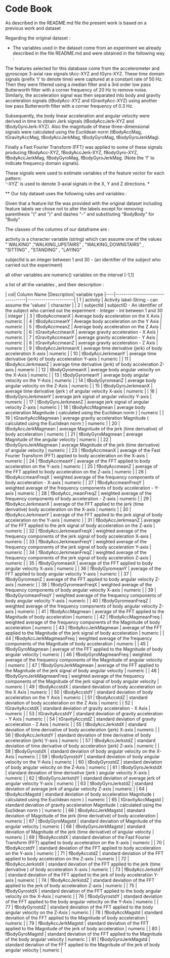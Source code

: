 Code Book
===================

As described in the README.md file the present work is based on a previous work and dataset

Regarding the original dataset :

* The variables used in the dataset come from an experiment we already described in the file README.md
and were obtained in the following way :
 
The features selected for this database come from the accelerometer and gyroscope 3-axial raw signals tAcc-XYZ and tGyro-XYZ. These time domain signals (prefix 't' to denote time) were captured at a constant rate of 50 Hz. Then they were filtered using a median filter and a 3rd order low pass Butterworth filter with a corner frequency of 20 Hz to remove noise. Similarly, the acceleration signal was then separated into body and gravity acceleration signals (tBodyAcc-XYZ and tGravityAcc-XYZ) using another low pass Butterworth filter with a corner frequency of 0.3 Hz. 

Subsequently, the body linear acceleration and angular velocity were derived in time to obtain Jerk signals (tBodyAccJerk-XYZ and tBodyGyroJerk-XYZ). Also the magnitude of these three-dimensional signals were calculated using the Euclidean norm (tBodyAccMag, tGravityAccMag, tBodyAccJerkMag, tBodyGyroMag, tBodyGyroJerkMag). 

Finally a Fast Fourier Transform (FFT) was applied to some of these signals producing fBodyAcc-XYZ, fBodyAccJerk-XYZ, fBodyGyro-XYZ, fBodyAccJerkMag, fBodyGyroMag, fBodyGyroJerkMag. 
(Note the 'f' to indicate frequency domain signals). 

These signals were used to estimate variables of the feature vector for each pattern:  
'-XYZ' is used to denote 3-axial signals in the X, Y and Z directions.  *


** Our tidy dataset uses the following rules and variables :

Given that a feature list file  was provided with the original dataset including feature labels we chose not to alter the labels except for removing parenthesis "(" and ")" and dashes "-" and substituting "BodyBody" for "Body" 


The classes of the columns of our dataframe are :

activity is a character variable (string) which can assume one of the values 
 " WALKING" ,"WALKING_UPSTAIRS" ,  "WALKING_DOWNSTAIRS" ,  "SITTING" , "STANDING" ,  "LAYING"

subjectId  is an integer between 1 and 30 -   (an identifier of the subject who carried out the experiment)

all other variables are numeric() variables on the interval [-1,1]


a list of all the variables  , and their description :

| col| Column Name                      |Description|   variable type
|----|----------------------------------|-----------------------|
|  1 | activity 			| Activity label-String - can assume the 'values'   |   character  |
|  2 | subjectId  			| subjectID      - An identifier of the subject who carried out the experiment -  Integer   - int between 1 and 30  |   integer  |
|  3 | tBodyAccmeanX			| Average body acceleration on the X Axis  |   numeric  |
|  4 | tBodyAccmeanY  	         	| Average body acceleration on the Y Axis  |   numeric  |
|  5 | tBodyAccmeanZ			| Average body acceleration on the Z Axis  |   numeric  |
|  6 | tGravityAccmeanX     		| average gravity acceleration - X Axis    |   numeric  |
|  7 | tGravityAccmeanY 		| average gravity acceleration - Y Axis    |   numeric  |
|  8 | tGravityAccmeanZ  		| average gravity acceleration - Z Axis    |   numeric  |
|  9 | tBodyAccJerkmeanX		| average time derivative (jerk) of body acceleration  X-axis    |   numeric  |
| 10 | tBodyAccJerkmeanY		| average time derivative (jerk) of body acceleration  Y-axis    |   numeric  |
| 11 | tBodyAccJerkmeanZ		| average time derivative (jerk) of body acceleration  Z-axis    |   numeric  |
| 12 | tBodyGyromeanX			| average body angular velocity on the X-Axis                    |   numeric  |
| 13 | tBodyGyromeanY			| average body angular velocity on the Y-Axis                    |   numeric  |
| 14 | tBodyGyromeanZ       		| average body angular velocity on the Z-Axis                   |   numeric  |
| 15 | tBodyGyroJerkmeanX		| average time derivative (jerk ) of angular velocity  X-axis   |   numeric  |
| 16 | tBodyGyroJerkmeanY        	| average jerk signal of angular velocity  Y-axis                      |   numeric  |
| 17 | tBodyGyroJerkmeanZ		| average jerk signal of angular velocity  Z-axis                      |   numeric  |
| 18 | tBodyAccMagmean     		| average body acceleration Magnitude  ( calculated using the Euclidean norm )        |   numeric  |
| 19 | tGravityAccMagmean		| average gravity acceleration Magnitude  ( calculated using the Euclidean norm )     |   numeric  |
| 20 | tBodyAccJerkMagmean       	| average Magnitude of the jerk (time derivative) of body acceleration                |   numeric  |
| 21 | tBodyGyroMagmean 		| average Magnitude of the angular velocity                                           |   numeric  |
| 22 | tBodyGyroJerkMagmean		| average Magnitude of the jerk (time derivative) of angular velocity                 |   numeric  | 
| 23 | fBodyAccmeanX      		| average of the Fast Fourier Transform (FFT) applied to body acceleration on the X-axis  |   numeric  |
| 24 | fBodyAccmeanY             	| average of the FFT applied to body acceleration on the Y-axis                           |   numeric  |
| 25 | fBodyAccmeanZ      		| average of the FFT applied to body acceleration on the Z-axis                           |   numeric  |
| 26 | fBodyAccmeanFreqX         	| weighted average of the frequency components of body acceleration - X-axis  |   numeric  |
| 27 | fBodyAccmeanFreqY        	| weighted average of the frequency components of body acceleration - Y-axis  |   numeric  |
| 28 | fBodyAcc_meanFreqZ       	| weighted average of the frequency components of body acceleration - Z-axis  |   numeric  |
| 29 | fBodyAccJerkmeanX        	| average of the FFT applied to the jerk (time derivative) body acceleration on the X-axis  |   numeric  |
| 30 | fBodyAccJerkmeanY        	| average of the FFT applied to the jerk signal of body acceleration on the Y-axis  |   numeric  |
| 31 | fBodyAccJerkmeanZ        	| average of the FFT applied to the jerk signal of body acceleration on the Z-axis  |   numeric  |
| 32 | fBodyAccJerkmeanFreqX    	| weighted average of the frequency components of the jerk signal of body acceleration X-axis  |   numeric  |
| 33 | fBodyAccJerkmeanFreqY    	| weighted average of the frequency components of the jerk signal of body acceleration Y-axis  |   numeric  |
| 34 | fBodyAccJerkmeanFreqZ    	| weighted average of the frequency components of the jerk signal of body acceleration Z-axis   |   numeric  |
| 35 | fBodyGyromeanX           	| average of the FFT applied to body angular velocity X-axis  |   numeric  |
| 36 | fBodyGyromeanY           	| average of the FFT applied to body angular velocity Y-axis  |   numeric  |
| 37 | fBodyGyromeanZ           	| average of the FFT applied to body angular velocity Z-axis  |   numeric  |
| 38 | fBodyGyromeanFreqX     	        | weighted average of the frequency components of body angular velocity X-axis |   numeric  |
| 39 | fBodyGyromeanFreqY       	| weighted average of the frequency components of body angular velocity Y-axis |   numeric  |
| 40 | fBodyGyromeanFreqZ       	| weighted average of the frequency components of body angular velocity Z-axis |   numeric  |
| 41 | fBodyAccMagmean          	| average of the FFT applied to the Magnitude of body acceleration   |   numeric  |
| 42 | fBodyAccMagmeanFreq      	| weighted average of the frequency components of the Magnitude of body acceleration       |   numeric  |
| 43 | fBodyAccJerkMagmean	 	| average of the FFT applied to the Magnitude of the jerk signal of body acceleration      |   numeric  |
| 44 | fBodyAccJerkMagmeanFreq 	        | weighted average of the frequency components of the Magnitude of body acceleration       |   numeric  |
| 45 | fBodyGyroMagmean	                | average of the FFT applied to the Magnitude of body angular velocity  |   numeric  |
| 46 | fBodyGyroMagmeanFreq	        | weighted average of the frequency components of the Magnitude of angular velocity        |   numeric  |
| 47 | fBodyGyroJerkMagmean	        | average of the FFT applied to the Magnitude of the jerk signal of body angular velocity  |   numeric  |
| 48 | fBodyGyroJerkMagmeanFreq	        | weighted average of the frequency components of the Magnitude of the jerk signal of body angular velocity  |   numeric  |
| 49 | tBodyAccstdX                     | standard deviation of body acceleration on the X Axis		|   numeric  |
| 50 | tBodyAccstdY             	| standard deviation of body acceleration on the Y Axis		|   numeric  |
| 51 | tBodyAccstdZ                     | standard deviation of body acceleration on the Z Axis		|   numeric  |
| 52 | tGravityAccstdX                  | standard deviation of gravity acceleration - X Axis		|   numeric  |
| 53 | tGravityAccstdY                  | standard deviation of gravity acceleration - Y Axis		|   numeric  |
| 54 | tGravityAccstdZ                  | standard deviation of gravity acceleration - Z Axis		|   numeric  |
| 55 | tBodyAccJerkstdX                 | standard deviation of time derivative of body acceleration (jerk) X-axis	|   numeric  |
| 56 | tBodyAccJerkstdY                 | standard deviation of time derivative of body acceleration (jerk) Y-axis	|   numeric  |
| 57 | tBodyAccJerkstdZ                 | standard deviation of time derivative of body acceleration (jerk) Z-axis	|   numeric  |
| 58 | tBodyGyrostdX                    | standard deviation of body angular velocity on the X-Axis 			|   numeric  |
| 59 | tBodyGyrostdY                    | standard deviation of body angular velocity on the Y-Axis			|   numeric  |
| 60 | tBodyGyrostdZ                    | standard deviation of body angular velocity on the Z-Axis			|   numeric  |
| 61 | tBodyGyroJerkstdX                | standard deviation of time derivative (jerk ) angular velocity  X-axis	|   numeric  |
| 62 | tBodyGyroJerkstdY                | standard deviation of average jerk of angular velocity  Y-axis 		|   numeric  |
| 63 | tBodyGyroJerkstdZ                | standard deviation of average jerk of angular velocity  Z-axis		|   numeric  |
| 64 | tBodyAccMagstd                   | standard deviation of body acceleration Magnitude ( calculated using the Euclidean norm )      |   numeric  |
| 65 | tGravityAccMagstd                | standard deviation of gravity acceleration Magnitude  ( calculated using the Euclidean norm )  |    numeric  |
| 66 | tBodyAccJerkMagstd               | standard deviation of Magnitude of the jerk (time derivative) of body acceleration		 |   numeric  |
| 67 | tBodyGyroMagstd                  | standard deviation of Magnitude of the angular velocity					 |   numeric  |
| 68 | tBodyGyroJerkMagstd              | standard deviation of Magnitude of the jerk (time derivative) of angular velocity  		 |   numeric  |	
| 69 | fBodyAccstdX                     | standard deviation of the Fast Fourier Transform (FFT) applied to body acceleration on the X-axis    |   numeric  |
| 70 | fBodyAccstdY                     | standard deviation of the FFT applied to body acceleration on the Y-axis			       |   numeric  |
| 71 | fBodyAccstdZ                     | standard deviation of the FFT applied to body acceleration on the Z-axis                             |   numeric  |
| 72 | fBodyAccJerkstdX                 | standard deviation of the FFT applied to the jerk (time derivative ) of body acceleration X-axis     |   numeric  |
| 73 | fBodyAccJerkstdY                 | standard deviation of the FFT applied to the jerk of body acceleration Y-axis                        |   numeric  |
| 74 | fBodyAccJerkstdZ                 | standard deviation of the FFT applied to the jerk of body acceleration Z-axis			       |   numeric  |
| 75 | fBodyGyrostdX                    | standard deviation of the FFT applied to the body angular velocity on the X-Axis		       |   numeric  |
| 76 | fBodyGyrostdY                    | standard deviation of the FFT applied to the body angular velocity on the Y-Axis                     |   numeric  |
| 77 | fBodyGyrostdZ                    | standard deviation of the FFT applied to the body angular velocity on the Z-Axis                     |   numeric  |
| 78 | fBodyAccMagstd                   | standard deviation of the FFT applied to the Magnitude of body acceleration                          |   numeric  |
| 79 | fBodyAccJerkMagstd               | standard deviation of the FFT applied to the Magnitude of the jerk of body acceleration              |   numeric  |
| 80 | fBodyGyroMagstd                  | standard deviation of the FFT applied to the Magnitude of the body angular velocity                  |   numeric  |
| 81 | fBodyGyroJerkMagstd              | standard deviation of the FFT applied to the Magnitude of the jerk of body angular velocity          |   numeric  |









































